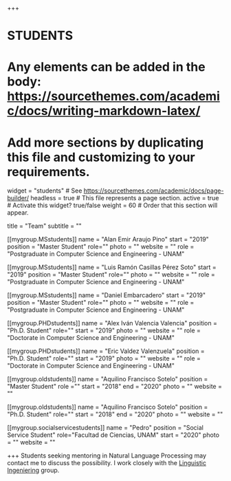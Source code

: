 +++
# STUDENTS
# Any elements can be added in the body: https://sourcethemes.com/academic/docs/writing-markdown-latex/
# Add more sections by duplicating this file and customizing to your requirements.

widget = "students"  # See https://sourcethemes.com/academic/docs/page-builder/
headless = true  # This file represents a page section.
active = true  # Activate this widget? true/false
weight = 60  # Order that this section will appear.

title = "Team"
subtitle = ""

[[mygroup.MSstudents]]
  name = "Alan Emir Araujo Pino"
  start = "2019"
  position = "Master Student"
  role=""
  photo = ""
  website = ""
  role = "Postgraduate in Computer Science and Engineering - UNAM"

[[mygroup.MSstudents]]
  name = "Luis Ramón Casillas Pérez Soto"
  start = "2019"
  position = "Master Student"
  role=""
  photo = ""
  website = ""
  role = "Postgraduate in Computer Science and Engineering - UNAM"

[[mygroup.MSstudents]]
  name = "Daniel Embarcadero"
  start = "2019"
  position = "Master Student"
  role=""
  photo = ""
  website = ""
  role = "Postgraduate in Computer Science and Engineering - UNAM"

[[mygroup.PHDstudents]]
  name = "Alex Iván Valencia Valencia"
  position = "Ph.D. Student"
  role=""
  start = "2019"
  photo = ""
  website = ""
  role = "Doctorate in Computer Science and Engineering - UNAM"

[[mygroup.PHDstudents]]
  name = "Eric Valdez Valenzuela"
  position = "Ph.D. Student"
  role=""
  start = "2019" 
  photo = ""
  website = ""
  role = "Doctorate in Computer Science and Engineering - UNAM"

[[mygroup.oldstudents]]
  name = "Aquilino Francisco Sotelo"
  position = "Master Student"
  role =""
  start = "2018"
  end = "2020"
  photo = ""
  website = ""

[[mygroup.oldstudents]]
  name = "Aquilino Francisco Sotelo"
  position = "Ph.D. Student"
  role=""
  start = "2018"
  end = "2020"
  photo = ""
  website = ""

   
  
[[mygroup.socialservicestudents]]
  name = "Pedro"
  position = "Social Service Student"
  role="Facultad de Ciencias, UNAM"
  start = "2020" 
  photo = ""
  website = ""

+++
Students seeking mentoring in Natural Language Processing may contact me to discuss the possibility. I work closely with the [Linguistic Ingeniering](http://grupos.iingen.unam.mx/iling/es-mx/Paginas/default.aspx) group.
